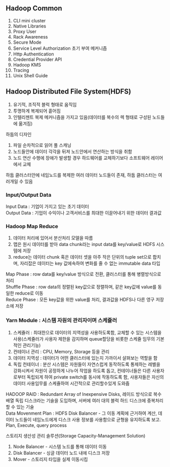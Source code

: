 ## Hadoop Common  
1. CLI mini cluster  
2. Native Libraries  
3. Proxy User  
4. Rack Awareness  
5. Secure Mode  
6. Service Level Authorization 초기 부여 메커니즘  
7. Http Authentication  
8. Credential Provider API  
9. Hadoop KMS  
10. Tracing  
11. Unix Shell Guide  


## Hadoop Distributed File System(HDFS)  
1. 유기적, 조직적 블럭 형태로 움직임  
2. 투명하게 복제되어 흩어짐  
3. 인텔리젠트 복제 메커니즘을 가지고 있음(데이터를 복수의 렉 형태로 구성된 노드들에 옮겨짐)  


하둡의 디자인
1. 파일 순차적으로 읽어 풀 스캐닝
2. 노드들안에 데이터 각각을 뒤져 노드안에서 연산하는 방식을 취함
3. 노드 연산 수행에 장애가 발생할 경우 하드웨어를 교체하기보다 소프트웨어 레이어에서 교체


하둡 클러스터안에 네임노드를 복제한 여러 데이터 노드들이 존재, 하둡 클러스터는 여러개일 수 있음


### Input/Output Data   
Input Data  : 기업이 가지고 있는 초기 데이터  
Output Data : 기업이 수익이나 고객서비스를 최대한 이끌어내기 위한 데이터 결과값  


### Hadoop Map Reduce  
1. 데이터 처리에 있어서 분산처리 모델을 따름  
2. 맵은 원시 데이터를 받아 data chunk라는 input data를 key/value로 HDFS 시스템에 저장  
3. reduce는 데이터 chunk 혹은 데이터 셋을 아주 작은 단위의 tuple set으로 합치며, 자리잡은 데이터는 key 값에속하여 변화를 줄 수 없는 immutable data 타입  


Map Phase     : row data를 key/value 방식으로 전환, 클러스터를 통해 병렬방식으로 처리  
Shuffle Phase : row data의 정렬된 key값으로 정렬하며, 같은 key값에 value를 동일한 reduce로 이동  
Reduce Phase  : 모든 key값을 위한 value를 처리, 결과값을 HDFS나 다른 영구 저장소에 저장  


### Yarn Module : 시스템 자원의 관리자이며 스케쥴러  
1. 스케쥴러     : 최대한으로 데이터의 지역성을 사용하도록함, 교체할 수 있는 시스템을 사용(스케쥴러가 사용자 제한을 감지하며 queue할당을 비롯한 스케쥴 임무의 기본적인 관리기능)  
2. 컨테이너 관리 : CPU, Memory, Storage 등을 관리  
3. 데이터 지역성 : 데이터가 어떤 클러스터에 있는지 가까이서 살펴보는 역할을 함  
4. 독립 컨테이너 : 분산 시스템은 자원들이 자연스럽게 동작하도록 통제하는 레벨을 강화시켜서 자원이 공정하게 나누어 작업을 하도록 돕고, 컨테이너들은 다른 사용자로부터 독립되게 하여 private switch를 동시에 작동하도록 함, 사용자들은 자신의 데이터 사용임무를 스케쥴하여 시간적으로 관리할수있게 도와줌  


HADOOP RAID : Redundant Array of Inexpensive Disks, 레이드 방식으로 복수 배열 독립 디스크라는 기술을 도입하며, 서버에 여러 대의 블럭 하드 디스크에 중복처리 할 수 있는 기술  
Data Movenment Plan : HDFS Disk Balancer - 그 이동 계획에 근거하여 계산, 데이터 노드들이 네임노드에게 디스크 사용 정보를 사용함으로 균형을 유지하도록 보고.  
Plan, Execute, query process


스토리지 생산성 관리 솔루션(Storage Capacity-Management Solution)
1. Node Balancer - 시스템 노드를 통해 데이터 이동
2. Disk Balancer - 싱글 데이터 노드 내에 디스크 저장
3. Mover - 스토리지 타입을 실제 이동시킴



